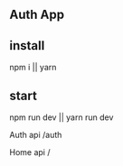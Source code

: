 ## Auth App

## install
npm i || yarn

## start
npm run dev || yarn run dev

Auth api
/auth

Home api
/
